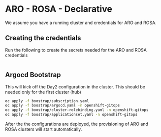 # ARO - ROSA - Declarative

We assume you have a running cluster and credentials for ARO and ROSA.

## Creating the credentials

Run the following to create the secrets needed for the ARO and ROSA credentials

```sh

```



## Argocd Bootstrap

This will kick off the Day2 configuration in the cluster.
This should be needed only for the first cluster (hub)

```sh
oc apply -f boostrap/subscription.yaml
oc apply -f boostrap/argocd.yaml -n openshift-gitops
oc apply -f boostrap/cluster-rolebinding.yaml -n openshift-gitops
oc apply -f boostrap/applicationset.yaml -n openshift-gitops
```

After the the configurations are deployed, the provisioning of ARO and ROSA clusters will start automatically.